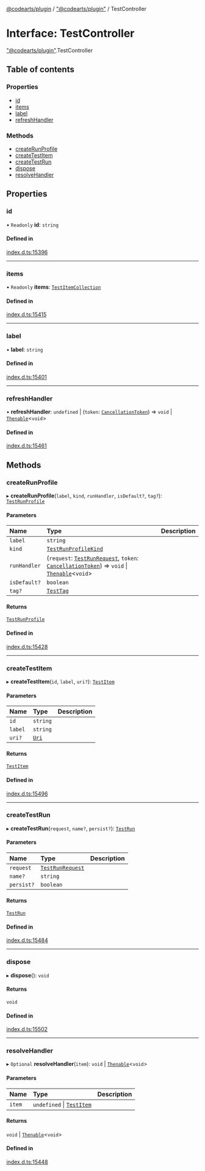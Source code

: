[@codearts/plugin](../README.md) / ["@codearts/plugin"](../modules/_codearts_plugin_.md) / TestController

# Interface: TestController

["@codearts/plugin"](../modules/_codearts_plugin_.md).TestController

## Table of contents

### Properties

- [id](codearts_plugin_.TestController.md#id)
- [items](codearts_plugin_.TestController.md#items)
- [label](codearts_plugin_.TestController.md#label)
- [refreshHandler](codearts_plugin_.TestController.md#refreshhandler)

### Methods

- [createRunProfile](codearts_plugin_.TestController.md#createrunprofile)
- [createTestItem](codearts_plugin_.TestController.md#createtestitem)
- [createTestRun](codearts_plugin_.TestController.md#createtestrun)
- [dispose](codearts_plugin_.TestController.md#dispose)
- [resolveHandler](codearts_plugin_.TestController.md#resolvehandler)

## Properties

### id

• `Readonly` **id**: `string`

#### Defined in

[index.d.ts:15396](https://github.com/huaweicloud/cloudide-plugin-api/blob/b58031b/index.d.ts#L15396)

___

### items

• `Readonly` **items**: [`TestItemCollection`](codearts_plugin_.TestItemCollection.md)

#### Defined in

[index.d.ts:15415](https://github.com/huaweicloud/cloudide-plugin-api/blob/b58031b/index.d.ts#L15415)

___

### label

• **label**: `string`

#### Defined in

[index.d.ts:15401](https://github.com/huaweicloud/cloudide-plugin-api/blob/b58031b/index.d.ts#L15401)

___

### refreshHandler

• **refreshHandler**: `undefined` \| (`token`: [`CancellationToken`](codearts_plugin_.CancellationToken.md)) => `void` \| [`Thenable`](Thenable.md)<`void`\>

#### Defined in

[index.d.ts:15461](https://github.com/huaweicloud/cloudide-plugin-api/blob/b58031b/index.d.ts#L15461)

## Methods

### createRunProfile

▸ **createRunProfile**(`label`, `kind`, `runHandler`, `isDefault?`, `tag?`): [`TestRunProfile`](codearts_plugin_.TestRunProfile.md)

#### Parameters

| Name | Type | Description |
| :------ | :------ | :------ |
| `label` | `string` |  |
| `kind` | [`TestRunProfileKind`](../enums/codearts_plugin_.TestRunProfileKind.md) |  |
| `runHandler` | (`request`: [`TestRunRequest`](../classes/codearts_plugin_.TestRunRequest.md), `token`: [`CancellationToken`](codearts_plugin_.CancellationToken.md)) => `void` \| [`Thenable`](Thenable.md)<`void`\> |  |
| `isDefault?` | `boolean` |  |
| `tag?` | [`TestTag`](../classes/codearts_plugin_.TestTag.md) |  |

#### Returns

[`TestRunProfile`](codearts_plugin_.TestRunProfile.md)

#### Defined in

[index.d.ts:15428](https://github.com/huaweicloud/cloudide-plugin-api/blob/b58031b/index.d.ts#L15428)

___

### createTestItem

▸ **createTestItem**(`id`, `label`, `uri?`): [`TestItem`](codearts_plugin_.TestItem.md)

#### Parameters

| Name | Type | Description |
| :------ | :------ | :------ |
| `id` | `string` |  |
| `label` | `string` |  |
| `uri?` | [`Uri`](../classes/codearts_plugin_.Uri.md) |  |

#### Returns

[`TestItem`](codearts_plugin_.TestItem.md)

#### Defined in

[index.d.ts:15496](https://github.com/huaweicloud/cloudide-plugin-api/blob/b58031b/index.d.ts#L15496)

___

### createTestRun

▸ **createTestRun**(`request`, `name?`, `persist?`): [`TestRun`](codearts_plugin_.TestRun.md)

#### Parameters

| Name | Type | Description |
| :------ | :------ | :------ |
| `request` | [`TestRunRequest`](../classes/codearts_plugin_.TestRunRequest.md) |  |
| `name?` | `string` |  |
| `persist?` | `boolean` |  |

#### Returns

[`TestRun`](codearts_plugin_.TestRun.md)

#### Defined in

[index.d.ts:15484](https://github.com/huaweicloud/cloudide-plugin-api/blob/b58031b/index.d.ts#L15484)

___

### dispose

▸ **dispose**(): `void`

#### Returns

`void`

#### Defined in

[index.d.ts:15502](https://github.com/huaweicloud/cloudide-plugin-api/blob/b58031b/index.d.ts#L15502)

___

### resolveHandler

▸ `Optional` **resolveHandler**(`item`): `void` \| [`Thenable`](Thenable.md)<`void`\>

#### Parameters

| Name | Type | Description |
| :------ | :------ | :------ |
| `item` | `undefined` \| [`TestItem`](codearts_plugin_.TestItem.md) |  |

#### Returns

`void` \| [`Thenable`](Thenable.md)<`void`\>

#### Defined in

[index.d.ts:15448](https://github.com/huaweicloud/cloudide-plugin-api/blob/b58031b/index.d.ts#L15448)
